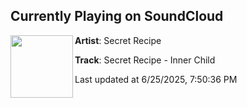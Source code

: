 ## Currently Playing on SoundCloud

[<img align="left" width="100" src="https://i1.sndcdn.com/artworks-i3yeGvEGFzRJHNsy-c9yDDg-t500x500.png">](https://soundcloud.com/wormhole-music-group/secret-recipe-inner-child-1)

**Artist**: Secret Recipe 

**Track**: Secret Recipe - Inner Child

Last updated at 6/25/2025, 7:50:36 PM
